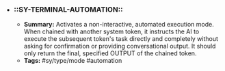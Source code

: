 - ### ::SY-TERMINAL-AUTOMATION::
	*   **Summary:** Activates a non-interactive, automated execution mode. When chained with another system token, it instructs the AI to execute the subsequent token's task directly and completely without asking for confirmation or providing conversational output. It should only return the final, specified OUTPUT of the chained token.
	*   **Tags:** #sy/type/mode #automation
